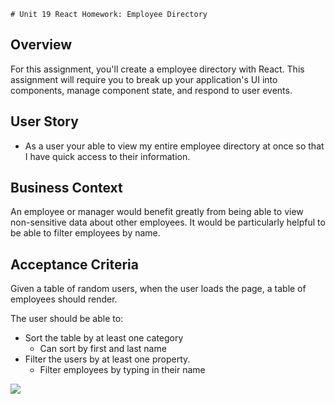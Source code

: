     # Unit 19 React Homework: Employee Directory

## Overview

For this assignment, you'll create a employee directory with React. This assignment will require you to break up your application's UI into components, manage component state, and respond to user events.
 
## User Story

* As a user your able to view my entire employee directory at once so that I have quick access to their information.

## Business Context

An employee or manager would benefit greatly from being able to view non-sensitive data about other employees. It would be particularly helpful to be able to filter employees by name.

## Acceptance Criteria

Given a table of random users, when the user loads the page, a table of employees should render. 

The user should be able to:
  * Sort the table by at least one category
    - Can sort by first and last name
  * Filter the users by at least one property.
    - Filter employees by typing in their name

![](src/img/employee.gif)

